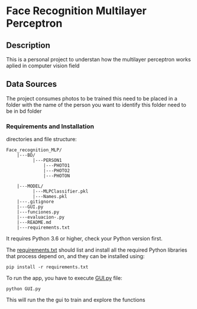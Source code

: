 # Face Recognition Multilayer Perceptron

## Description

This is a personal project to understan how the multilayer perceptron works
aplied in computer vision field

## Data Sources

The project consumes photos to be trained this need to be placed in a folder 
with the name of the person you want to identify this folder need to be in
bd folder


<!-- ## Development

Parameters needed for configuration are in the file config.ini, this file 
contains:

* **AWS_S3_SETTINGS**: Parameters for the connection to S3 and views in Athena.

* **QUERY_4_ATHENA**: Queries for AWS Athena, used for updating the data.

* **PATHS**: Directory Paths for inputs and outputs.

 -->
### Requirements and Installation

directories and file structure:
```
Face_recognition_MLP/
    |---BD/
          |---PERSON1
              |---PHOTO1
              |---PHOTO2
              |---PHOTON
    
    |---MODEL/
          |---MLPClassifier.pkl
          |---Names.pkl
    |---.gitignore
    |---GUI.py
    |---funciones.py
    |---evaluacion-.py
    |---README.md
    |---requirements.txt
```

It requires Python 3.6 or higher, check your Python version first.

The [requirements.txt](requirements.txt) should list and install all the required Python 
libraries that process depend on, and they can be installed using:

`pip install -r requirements.txt`

  To run the app, you have to execute [GUI.py](GUI.py) file:

`python GUI.py`

This will run the the gui to train and explore the functions

